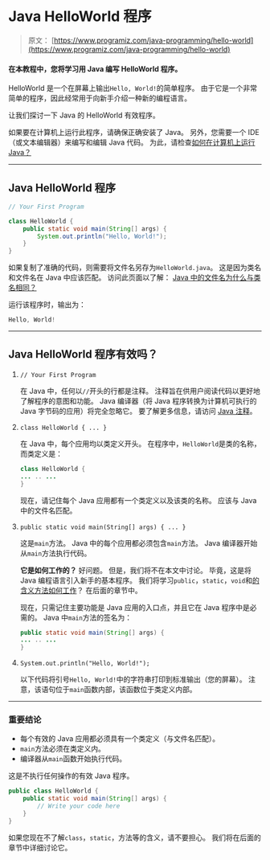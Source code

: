 # Java HelloWorld 程序

> 原文： [https://www.programiz.com/java-programming/hello-world](https://www.programiz.com/java-programming/hello-world)

#### 在本教程中，您将学习用 Java 编写 HelloWorld 程序。

HelloWorld 是一个在屏幕上输出`Hello, World!`的简单程序。 由于它是一个非常简单的程序，因此经常用于向新手介绍一种新的编程语言。

让我们探讨一下 Java 的 HelloWorld 有效程序。

如果要在计算机上运行此程序，请确保正确安装了 Java。 另外，您需要一个 IDE（或文本编辑器）来编写和编辑 Java 代码。 为此，请检查[如何在计算机上运行 Java？](/java-programming#run-java)

* * *

## Java HelloWorld 程序

```java
// Your First Program

class HelloWorld {
    public static void main(String[] args) {
        System.out.println("Hello, World!"); 
    }
}
```

如果复制了准确​​的代码，则需要将文件名另存为`HelloWorld.java`。 这是因为类名和文件名在 Java 中应该匹配。 访问此页面以了解： [Java 中的文件名为什么与类名相同？](http://stackoverflow.com/questions/2134784/why-are-filenames-in-java-the-same-as-the-class-name)

运行该程序时，输出为：

```java
Hello, World!
```

* * *

## Java HelloWorld 程序有效吗？

1.  `// Your First Program`

    在 Java 中，任何以`//`开头的行都是注释。 注释旨在供用户阅读代码以更好地了解程序的意图和功能。 Java 编译器（将 Java 程序转换为计算机可执行的 Java 字节码的应用）将完全忽略它。 要了解更多信息，请访问 [Java 注释](/java-programming/comments)。
2.  `class HelloWorld { ... }`

    在 Java 中，每个应用均以类定义开头。 在程序中，`HelloWorld`是类的名称，而类定义是：

    ```java
    class HelloWorld {
    ... .. ...
    }
    ```

    现在，请记住每个 Java 应用都有一个类定义以及该类的名称。 应该与 Java 中的文件名匹配。
3.  `public static void main(String[] args) { ... }`

    这是`main`方法。 Java 中的每个应用都必须包含`main`方法。 Java 编译器开始从`main`方法执行代码。

    **它是如何工作的？** 好问题。 但是，我们将不在本文中讨论。 毕竟，这是将 Java 编程语言引入新手的基本程序。 我们将学习`public`，`static`，`void`和[的含义方法如何工作](/java-programming/methods)？ 在后面的章节中。

    现在，只需记住主要功能是 Java 应用的入口点，并且它在 Java 程序中是必需的。 Java 中`main`方法的签名为：

    ```java
    public static void main(String[] args) {
    ... .. ...
    }
    ```

4.  `System.out.println("Hello, World!");`

    以下代码将引号`Hello, World!`中的字符串打印到标准输出（您的屏幕）。 注意，该语句位于`main`函数内部，该函数位于类定义内部。

* * *

### 重要结论

*   每个有效的 Java 应用都必须具有一个类定义（与文件名匹配）。
*   `main`方法必须在类定义内。
*   编译器从`main`函数开始执行代码。

这是不执行任何操作的有效 Java 程序。

```java
public class HelloWorld {
    public static void main(String[] args) {
        // Write your code here
    }
}
```

如果您现在不了解`class`，`static`，方法等的含义，请不要担心。 我们将在后面的章节中详细讨论它。